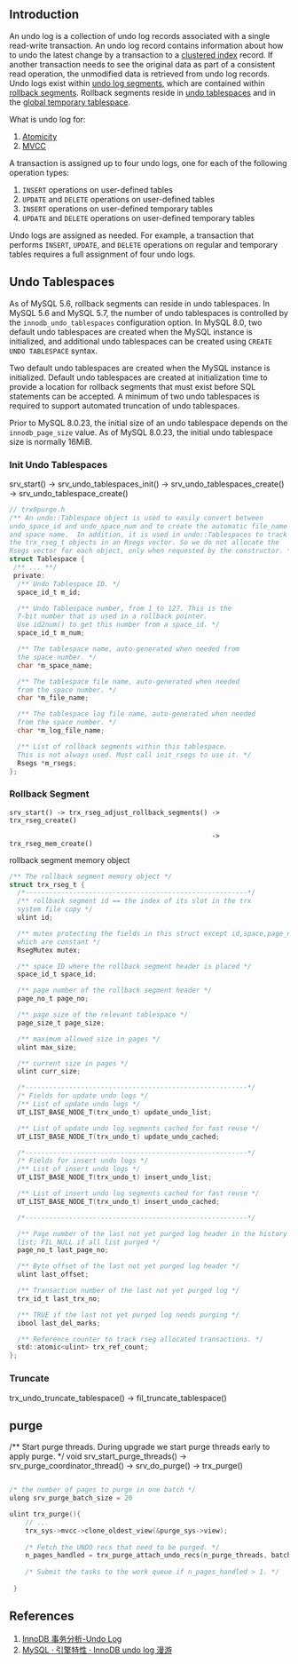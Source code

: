 ## Introduction

An undo log is a collection of undo log records associated with a single read-write transaction. An undo log record contains information about how to undo the latest change by a transaction to a [clustered index](https://dev.mysql.com/doc/refman/8.0/en/glossary.html#glos_clustered_index) record. If another transaction needs to see the original data as part of a consistent read operation, the unmodified data is retrieved from undo log records. Undo logs exist within [undo log segments](https://dev.mysql.com/doc/refman/8.0/en/glossary.html#glos_undo_log_segment), which are contained within [rollback segments](https://dev.mysql.com/doc/refman/8.0/en/glossary.html#glos_rollback_segment). Rollback segments reside in [undo tablespaces](https://dev.mysql.com/doc/refman/8.0/en/glossary.html#glos_undo_tablespace) and in the [global temporary tablespace](https://dev.mysql.com/doc/refman/8.0/en/glossary.html#glos_global_temporary_tablespace).

What is undo log for:

1. [Atomicity](/docs/CS/DB/MySQL/Transaction.md?id=Atomicity)
2. [MVCC](/docs/CS/DB/MySQL/Transaction.md?id=MVCC)



A transaction is assigned up to four undo logs, one for each of the following operation types:

1. `INSERT` operations on user-defined tables
2. `UPDATE` and `DELETE` operations on user-defined tables
3. `INSERT` operations on user-defined temporary tables
4. `UPDATE` and `DELETE` operations on user-defined temporary tables

Undo logs are assigned as needed.  For example, a transaction that performs `INSERT`, `UPDATE`, and `DELETE` operations on regular and temporary tables requires a full assignment of four undo logs.



## Undo Tablespaces

As of MySQL 5.6, rollback segments can reside in undo tablespaces. In MySQL 5.6 and MySQL 5.7, the number of undo tablespaces is controlled by the `innodb_undo_tablespaces` configuration option. In MySQL 8.0, two default undo tablespaces are created when the MySQL instance is initialized, and additional undo tablespaces can be created using `CREATE UNDO TABLESPACE` syntax.

Two default undo tablespaces are created when the MySQL instance is initialized. Default undo tablespaces are created at initialization time to provide a location for rollback segments that must exist before SQL statements can be accepted. A minimum of two undo tablespaces is required to support automated truncation of undo tablespaces.

Prior to MySQL 8.0.23, the initial size of an undo tablespace depends on the `innodb_page_size` value.
As of MySQL 8.0.23, the initial undo tablespace size is normally 16MiB.


### Init Undo Tablespaces

srv_start() -> srv_undo_tablespaces_init() -> srv_undo_tablespaces_create() -> srv_undo_tablespace_create()


```c
// trx0purge.h
/** An undo::Tablespace object is used to easily convert between
undo_space_id and undo_space_num and to create the automatic file_name
and space name.  In addition, it is used in undo::Tablespaces to track
the trx_rseg_t objects in an Rsegs vector. So we do not allocate the
Rsegs vector for each object, only when requested by the constructor. */
struct Tablespace {
 /** ... **/
 private:
  /** Undo Tablespace ID. */
  space_id_t m_id;

  /** Undo Tablespace number, from 1 to 127. This is the
  7-bit number that is used in a rollback pointer.
  Use id2num() to get this number from a space_id. */
  space_id_t m_num;

  /** The tablespace name, auto-generated when needed from
  the space number. */
  char *m_space_name;

  /** The tablespace file name, auto-generated when needed
  from the space number. */
  char *m_file_name;

  /** The tablespace log file name, auto-generated when needed
  from the space number. */
  char *m_log_file_name;

  /** List of rollback segments within this tablespace.
  This is not always used. Must call init_rsegs to use it. */
  Rsegs *m_rsegs;
};
```

### Rollback Segment


```
srv_start() -> trx_rseg_adjust_rollback_segments() -> trx_rseg_create() 

                                                   -> trx_rseg_mem_create()
```

rollback segment memory object

```c
/** The rollback segment memory object */
struct trx_rseg_t {
  /*--------------------------------------------------------*/
  /** rollback segment id == the index of its slot in the trx
  system file copy */
  ulint id;

  /** mutex protecting the fields in this struct except id,space,page_no
  which are constant */
  RsegMutex mutex;

  /** space ID where the rollback segment header is placed */
  space_id_t space_id;

  /** page number of the rollback segment header */
  page_no_t page_no;

  /** page size of the relevant tablespace */
  page_size_t page_size;

  /** maximum allowed size in pages */
  ulint max_size;

  /** current size in pages */
  ulint curr_size;

  /*--------------------------------------------------------*/
  /* Fields for update undo logs */
  /** List of update undo logs */
  UT_LIST_BASE_NODE_T(trx_undo_t) update_undo_list;

  /** List of update undo log segments cached for fast reuse */
  UT_LIST_BASE_NODE_T(trx_undo_t) update_undo_cached;

  /*--------------------------------------------------------*/
  /* Fields for insert undo logs */
  /** List of insert undo logs */
  UT_LIST_BASE_NODE_T(trx_undo_t) insert_undo_list;

  /** List of insert undo log segments cached for fast reuse */
  UT_LIST_BASE_NODE_T(trx_undo_t) insert_undo_cached;

  /*--------------------------------------------------------*/

  /** Page number of the last not yet purged log header in the history
  list; FIL_NULL if all list purged */
  page_no_t last_page_no;

  /** Byte offset of the last not yet purged log header */
  ulint last_offset;

  /** Transaction number of the last not yet purged log */
  trx_id_t last_trx_no;

  /** TRUE if the last not yet purged log needs purging */
  ibool last_del_marks;

  /** Reference counter to track rseg allocated transactions. */
  std::atomic<ulint> trx_ref_count;
};
```

### Truncate

trx_undo_truncate_tablespace() -> fil_truncate_tablespace()


## purge


/** Start purge threads. During upgrade we start
purge threads early to apply purge. */
void srv_start_purge_threads() -> srv_purge_coordinator_thread() -> srv_do_purge() -> trx_purge()


```c

/* the number of pages to purge in one batch */
ulong srv_purge_batch_size = 20

ulint trx_purge(){
    // ...
    trx_sys->mvcc->clone_oldest_view(&purge_sys->view);
    
    /* Fetch the UNDO recs that need to be purged. */
    n_pages_handled = trx_purge_attach_undo_recs(n_purge_threads, batch_size);
 
    /* Submit the tasks to the work queue if n_pages_handled > 1. */
    
 }

```


## References
1. [InnoDB 事务分析-Undo Log](https://www.leviathan.vip/2019/02/14/InnoDB%E7%9A%84%E4%BA%8B%E5%8A%A1%E5%88%86%E6%9E%90-Undo-Log/)
2. [MySQL · 引擎特性 · InnoDB undo log 漫游](http://mysql.taobao.org/monthly/2015/04/01/)